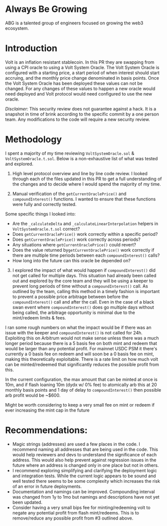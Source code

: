 # Always Be Growing
ABG is a talented group of engineers focused on growing the web3 ecosystem.


# Introduction
Volt is an inflation resistant stablecoin. In this PR they are swapping from using a CPI oracle to using a Volt System Oracle. The Volt System Oracle is configured with a starting price, a start period of when interest should start accruing, and the monthly price change denominated in basis points. Once the Volt System Oracle has been deployed these values can not be changed. For any changes of these values to happen a new oracle would need deployed and Volt protocol would need configured to use the new oracle.   

*Disclaimer:* This security review does not guarantee against a hack. It is a snapshot in time of brink according to the specific commit by a one person team. Any modifications to the code will require a new security review.


# Methodology 

I spent a majority of my time reviewing `VoltSystemOracle.sol` & `VoltSystemOracle.t.sol`. Below is a non-exhaustive list of what was tested and explored.

1. High level protocol overview and line by line code review.
I looked through each of the files updated in this PR to get a full understanding of the changes and to decide where I would spend the majority of my time.

2. Manual verification of the `getCurrentOraclePrice()` and `compoundInterest()` functions. I wanted to ensure that these functions were fully and correctly tested.

Some specific things I looked into: 
* Are the `_calculateDelta` and `_calculateLinearInterpolation` helpers in `VoltSystemOracle.t.sol` correct? 
* Does `getCurrentOraclePrice()` work correctly within a specific period?
* Does `getCurrentOraclePrice()` work correctly across periods?
* Any situations where `getCurrentOraclePrice()` could revert? 
* Does the value returned by`getCurrentOraclePrice()` work correctly if there are multiple time periods between each `compoundInterest()` calls? 
* How long into the future can this oracle be depended on?

3. I explored the impact of what would happen if `compoundInterest()` did not get called for multiple days.
This situation had already been called out and explored by the core team and they will be using a keeper to prevent long periods of time without a `compoundInterest()` call.  As outlined by the team, calling this method in a timely fashion is important to prevent a possible price arbitrage between before the `compoundInterest()` call and after the call. Even in the case of a black swan event where `compoundInterest()` does go multiple days without being called, the arbitrage opportunity is minimal due to the mint/redeem limits & fees. 

I ran some rough numbers on what the impact would be if there was an issue with the keeper and `compoundInterest()` is not called for 24h. Exploiting this on Arbitrum would not make sense unless there was a much longer period because there is a 5 basis fee on both mint and redeem that would be larger than any potential profit. For mainnet USDC PSM it there's currently a 0 basis fee on redeem and will soon be a 0 basis fee on mint, making this theoretically exploitable. There is a rate limit on how much volt can be minted/redeemed that significantly reduces the possible profit from this. 

In the current configuration, the max amount that can be minted at once is 10m, and if flash loaning 10m (dydx w/ 0% fee) to atomically arb this at 20 monthly basis points and 1 day of delay to `compoundInterest()` then possible arb profit would be ~$600.

Might be worth considering to keep a very small fee on mint or redeem if ever increasing the mint cap in the future

# Recommendations:
* Magic strings (addresses) are used a few places in the code. I recommend naming all addresses that are being used in the code. This would help reviewers and devs to understand the significance of each address. This would also help prevent against regression issues in the future where an address is changed only in one place but not in others. 
* I recommend exploring simplifying and clarifying the deployment logic and integration tests. While the current logic appears to be sound and well tested there seems to be some complexity which increases the risk of an error in future deployments. 
* Documentation and namings can be improved. Compounding interval was changed from 1y to 1mo but namings and descriptions have not yet been updated. 
* Consider having a very small bips fee for minting/redeeming volt to negate any potential profit from flash mint/redeems. This is to remove/reduce any possible profit from #3 outlined above.   
